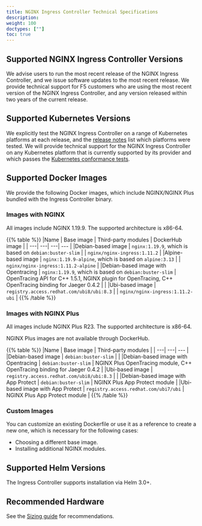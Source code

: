 ```yaml
---
title: NGINX Ingress Controller Technical Specifications
description: 
weight: 100
doctypes: [""]
toc: true
---
```



## Supported NGINX Ingress Controller Versions

We advise users to run the most recent release of the NGINX Ingress Controller, and we issue software updates to the most recent release. We provide technical support for F5 customers who are using the most recent version of the NGINX Ingress Controller, and any version released within two years of the current release.

## Supported Kubernetes Versions

We explicitly test the NGINX Ingress Controller on a range of Kubernetes platforms at each release, and the [release notes](/nginx-ingress-controller/releases) list which platforms were tested. We will provide technical support for the NGINX Ingress Controller on any Kubernetes platform that is currently supported by its provider and which passes the [Kubernetes conformance tests](https://www.cncf.io/certification/software-conformance/).

## Supported Docker Images

We provide the following Docker images, which include NGINX/NGINX Plus bundled with the Ingress Controller binary.

### Images with NGINX

All images include NGINX 1.19.9.
The supported architecture is x86-64.

{{% table %}} 
|Name | Base image | Third-party modules | DockerHub image | 
| ---| ---| ---| --- | 
|Debian-based image | ``nginx:1.19.9``, which is based on ``debian:buster-slim`` |  | ``nginx/nginx-ingress:1.11.2`` | 
|Alpine-based image | ``nginx:1.19.9-alpine``, which is based on ``alpine:3.13`` |  | ``nginx/nginx-ingress:1.11.2-alpine`` | 
|Debian-based image with Opentracing | ``nginx:1.19.9``, which is based on ``debian:buster-slim`` | OpenTracing API for C++ 1.5.1, NGINX plugin for OpenTracing, C++ OpenTracing binding for Jaeger 0.4.2 |  | 
|Ubi-based image | ``registry.access.redhat.com/ubi8/ubi:8.3`` |  | ``nginx/nginx-ingress:1.11.2-ubi`` | 
{{% /table %}} 

### Images with NGINX Plus

All images include NGINX Plus R23.
The supported architecture is x86-64.

NGINX Plus images are not available through DockerHub.

{{% table %}} 
|Name | Base image | Third-party modules | 
| ---| ---| --- | 
|Debian-based image | ``debian:buster-slim`` |  | 
|Debian-based image with Opentracing | ``debian:buster-slim`` | NGINX Plus OpenTracing module, C++ OpenTracing binding for Jaeger 0.4.2 | 
|Ubi-based image | ``registry.access.redhat.com/ubi8/ubi:8.3`` |  | 
|Debian-based image with App Protect | ``debian:buster-slim`` | NGINX Plus App Protect module | 
|Ubi-based image with App Protect | ``registry.access.redhat.com/ubi7/ubi`` | NGINX Plus App Protect module | 
{{% /table %}} 

### Custom Images

You can customize an existing Dockerfile or use it as a reference to create a new one, which is necessary for the following cases:

* Choosing a different base image.
* Installing additional NGINX modules.

## Supported Helm Versions

The Ingress Controller supports installation via Helm 3.0+.

## Recommended Hardware

See the [Sizing guide](https://www.nginx.com/resources/datasheets/nginx-ingress-controller-kubernetes-sizing-guide/) for recommendations.
